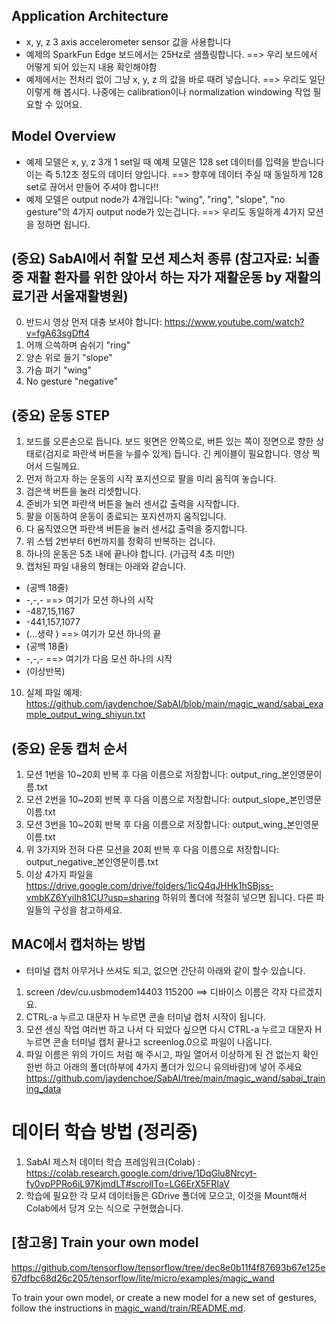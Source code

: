 


## Application Architecture
- x, y, z 3 axis accelerometer sensor 값을 사용합니다
- 예제의 SparkFun Edge 보드에서는 25Hz로 샘플링합니다. ==> 우리 보드에서 어떻게 되어 있는지 내용 확인해야함
- 예제에서는 전처리 없이 그냥 x, y, z 의 값을 바로 때려 넣습니다. ==> 우리도 일단 이렇게 해 봅시다. 나중에는 calibration이나 normalization windowing 작업 필요할 수 있어요.

## Model Overview
- 예제 모델은 x, y, z 3개 1 set일 때 예제 모델은 128 set 데이터를 입력을 받습니다 이는 즉 5.12초 정도의 데이터 양입니다. ==> 향후에 데이터 주실 때 동일하게 128 set로 끊어서 만들어 주셔야 합니다!!
- 예제 모델은 output node가 4개입니다: "wing", "ring", "slope", "no gesture"의 4가지 output node가 있는겁니다. ==> 우리도 동일하게 4가지 모션을 정하면 됩니다. 

## (중요) SabAI에서 취할 모션 제스처 종류 (참고자료: 뇌졸중 재활 환자를 위한 앉아서 하는 자가 재활운동 by 재활의료기관 서울재활병원)
0) 반드시 영상 먼저 대충 보셔야 합니다: https://www.youtube.com/watch?v=fgA63sgDft4
1) 어깨 으쓱하며 숨쉬기 "ring"
2) 양손 위로 들기 "slope"
3) 가슴 펴기 "wing"
4) No gesture "negative"

## (중요) 운동 STEP
1) 보드를 오른손으로 듭니다. 보드 윗면은 안쪽으로, 버튼 있는 쪽이 정면으로 향한 상태로(검지로 파란색 버튼을 누를수 있게) 듭니다. 긴 케이블이 필요합니다. 영상 찍어서 드릴께요.
2) 먼저 하고자 하는 운동의 시작 포지션으로 팔을 미리 움직여 놓습니다.
3) 검은색 버튼을 눌러 리셋합니다.
4) 준비가 되면 파란색 버튼을 눌러 센서값 출력을 시작합니다.
5) 팔을 이동하여 운동이 종료되는 포지션까지 움직입니다.
6) 다 움직였으면 파란색 버튼을 눌러 센서값 출력을 중지합니다.
7) 위 스텝 2번부터 6번까지를 정확히 반복하는 겁니다.
8) 하나의 운동은 5초 내에 끝나야 합니다. (가급적 4초 미만)
9) 캡처된 파일 내용의 형태는 아래와 같습니다.
* (공백 18줄)
* -,-,-  ==> 여기가 모션 하나의 시작
* -487,15,1167
* -441,157,1077
* (...생략 ) ==> 여기가 모션 하나의 끝
* (공백 18줄)
* -,-,- ==> 여기가 다음 모션 하나의 시작
* (이상반복)
10) 실제 파일 예제: https://github.com/jaydenchoe/SabAI/blob/main/magic_wand/sabai_example_output_wing_shiyun.txt

## (중요) 운동 캡처 순서
1) 모션 1번을 10~20회 반복 후 다음 이름으로 저장합니다: output_ring_본인영문이름.txt
2) 모션 2번을 10~20회 반복 후 다음 이름으로 저장합니다: output_slope_본인영문이름.txt
3) 모션 3번을 10~20회 반복 후 다음 이름으로 저장합니다: output_wing_본인영문이름.txt
4) 위 3가지와 전혀 다른 모션을 20회 반복 후 다음 이름으로 저장합니다: output_negative_본인영문이름.txt
5) 이상 4가지 파일을 https://drive.google.com/drive/folders/1icQ4qJHHk1hSBjss-vmbKZ6YyiIh81CU?usp=sharing 하위의 폴더에 적절히 넣으면 됩니다. 다른 파일들의 구성을 참고하세요.

## MAC에서 캡처하는 방법 
- 터미널 캡처 아무거나 쓰셔도 되고, 없으면 간단히 아래와 같이 할수 있습니다.
1) screen /dev/cu.usbmodem14403 115200 ==> 디바이스 이름은 각자 다르겠지요.
2) CTRL-a 누르고 대문자 H 누르면 콘솔 터미널 캡처 시작이 됩니다.
3) 모션 센싱 작업 여러번 하고 나서 다 되었다 싶으면 다시 CTRL-a 누르고 대문자 H 누르면 콘솔 터미널 캡처 끝나고 screenlog.0으로 파일이 나옵니다.
4) 파일 이름은 위의 가이드 처럼 해 주시고, 파일 열어서 이상하게 된 건 없는지 확인 한번 하고 아래의 폴더(하부에 4가지 폴더가 있으니 유의바람)에 넣어 주세요
https://github.com/jaydenchoe/SabAI/tree/main/magic_wand/sabai_training_data

# 데이터 학습 방법 (정리중)
1) SabAI 제스처 데이터 학습 프레임워크(Colab) : https://colab.research.google.com/drive/1DqGlu8Nrcyt-fy0vpPPRo6iL97KjmdLT#scrollTo=LG6ErX5FRIaV
2) 학습에 필요한 각 모셔 데이터들은 GDrive 폴더에 모으고, 이것을 Mount해서 Colab에서 당겨 오는 식으로 구현했습니다.

## [참고용] Train your own model
https://github.com/tensorflow/tensorflow/tree/dec8e0b11f4f87693b67e125e67dfbc68d26c205/tensorflow/lite/micro/examples/magic_wand

To train your own model, or create a new model for a new set of gestures,
follow the instructions in [magic_wand/train/README.md](https://github.com/tensorflow/tensorflow/tree/master/tensorflow/lite/micro/examples/magic_wand/train/README.md).
